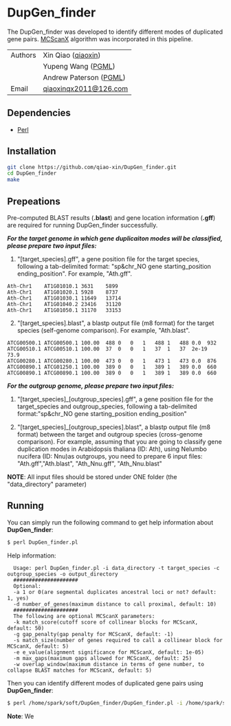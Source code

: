 # DupGen_finder

The DupGen_finder was developed to identify different modes of duplicated gene pairs. [MCScanX](http://chibba.pgml.uga.edu/mcscan2/) algorithm was incorporated in this pipeline.

| | |
| --- | --- |
| Authors | Xin Qiao ([qiaoxin](https://github.com/qiao-xin)) |
| | Yupeng Wang ([PGML](http://www.plantgenome.uga.edu)) |
| | Andrew Paterson ([PGML](http://www.plantgenome.uga.edu)) |
| Email   | <qiaoxinqx2011@126.com> |

## Dependencies

- [Perl](https://www.perl.org)

## Installation

```bash
git clone https://github.com/qiao-xin/DupGen_finder.git
cd DupGen_finder
make
```

## Prepeations

Pre-computed BLAST results (**.blast**) and gene location information (**.gff**) are required for running DupGen_finder successfully.

***For the target genome in which gene duplicaiton modes will be classified, please prepare two input files:***

1. "[target_species].gff", a gene position file for the target species, following a tab-delimited format: "sp&chr_NO      gene    starting_position       ending_position". For example, "Ath.gff".

```
Ath-Chr1	AT1G01010.1	3631	5899
Ath-Chr1	AT1G01020.1	5928	8737
Ath-Chr1	AT1G01030.1	11649	13714
Ath-Chr1	AT1G01040.2	23416	31120
Ath-Chr1	AT1G01050.1	31170	33153
```

2. "[target_species].blast", a blastp output file (m8 format) for the target species (self-genome comparison). For example, "Ath.blast".

```
ATCG00500.1	ATCG00500.1	100.00	488	0	0	1	488	1	488	0.0	 932
ATCG00510.1	ATCG00510.1	100.00	37	0	0	1	37	1	37	2e-19	73.9
ATCG00280.1	ATCG00280.1	100.00	473	0	0	1	473	1	473	0.0	 876
ATCG00890.1	ATCG01250.1	100.00	389	0	0	1	389	1	389	0.0	 660
ATCG00890.1	ATCG00890.1	100.00	389	0	0	1	389	1	389	0.0	 660
```

***For the outgroup genome, please prepare two input files:***

1. "[target_species]_[outgroup_species].gff", a gene position file for the target_species and outgroup_species, following a tab-delimited format:"sp&chr_NO      gene    starting_position       ending_position"

2. "[target_species]_[outgroup_species].blast", a blastp output file (m8 format) between the target and outgroup species (cross-genome comparison).
For example, assuming that you are going to classify gene duplication modes in Arabidopsis thaliana (ID: Ath), using Nelumbo nucifera (ID: Nnu)as outgroups, you need to prepare 6 input files: "Ath.gff","Ath.blast", "Ath_Nnu.gff", "Ath_Nnu.blast"

**NOTE**: All input files should be stored under ONE folder (the "data_directory" parameter)

## Running

You can simply run the following command to get help information about **DupGen_finder**:

```bash
$ perl DupGen_finder.pl
```

Help information:

```
  Usage: perl DupGen_finder.pl -i data_directory -t target_species -c outgroup_species -o output_directory
  #####################
  Optional:
  -a 1 or 0(are segmental duplicates ancestral loci or not? default: 1, yes)
  -d number_of_genes(maximum distance to call proximal, default: 10)
  #####################
  The following are optional MCScanX parameters:
  -k match_score(cutoff score of collinear blocks for MCScanX, default: 50)
  -g gap_penalty(gap penalty for MCScanX, default: -1)
  -s match_size(number of genes required to call a collinear block for MCScanX, default: 5)
  -e e_value(alignment significance for MCScanX, default: 1e-05)
  -m max_gaps(maximum gaps allowed for MCScanX, default: 25)
  -w overlap_window(maximum distance in terms of gene number, to collapse BLAST matches for MCScanX, default: 5)
```

Then you can identify different modes of duplicated gene pairs using **DupGen_finder**:

```bash
$ perl /home/spark/soft/DupGen_finder/DupGen_finder.pl -i /home/spark/soft/DupGen_finder/data/ -t Ath -c Nnu -o /home/spark/soft/DupGen_finder/data/
```
**Note**: We 
